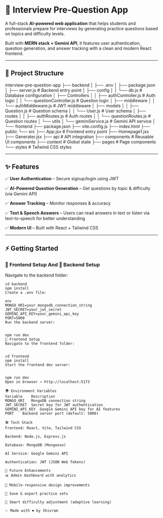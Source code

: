 # 🚀 Interview Pre-Question App  

A full-stack **AI-powered web application** that helps students and professionals prepare for interviews by generating practice questions based on topics and difficulty levels.  

Built with **MERN stack + Gemini API**, it features user authentication, question generation, and answer tracking with a clean and modern React frontend.  

---

## 📂 Project Structure  

interview-pre-question-app
├── backend
│   ├── .env
│   ├── package.json
│   ├── server.js                  # Backend entry point
│   ├── config
│   │   └── db.js                   # Database configuration
│   ├── Controllers
│   │   ├── authController.js       # Auth logic
│   │   └── questionController.js   # Question logic
│   ├── middleware
│   │   └── authMiddleware.js       # JWT middleware
│   ├── models
│   │   ├── Question.js             # Question schema
│   │   └── User.js                 # User schema
│   ├── routes
│   │   ├── authRoutes.js           # Auth routes
│   │   └── questionRoutes.js       # Question routes
│   └── utils
│       └── geminiService.js        # Gemini API service
│
└── frontend
    ├── package.json
    ├── vite.config.js
    ├── index.html
    ├── public
    └── src
        ├── App.jsx                 # Frontend entry point
        ├── Homepage1.jsx
        ├── Generater.jsx
        ├── api                     # API integration
        ├── components              # Reusable UI components
        ├── context                 # Global state
        ├── pages                   # Page components
        └── styles                  # Tailwind CSS styles



---

## ✨ Features  

✅ **User Authentication** – Secure signup/login using JWT  

✅ **AI-Powered Question Generation** – Get questions by topic & difficulty (via Gemini API)  

✅ **Answer Tracking** – Monitor responses & accuracy  

✅ **Text & Speech Answers** – Users can read answers in text or listen via text-to-speech for better understanding  

✅ **Modern UI** – Built with React + Tailwind CSS  

---

## ⚡ Getting Started  

###  🔹 Frontend Setup  And 🔹 Backend Setup  

Navigate to the backend folder:  
```
cd backend
npm install
Create a .env file:

env
MONGO_URI=your_mongodb_connection_string
JWT_SECRET=your_jwt_secret
GEMINI_API_KEY=your_gemini_api_key
PORT=5000
Run the backend server:


npm run dev
🔹 Frontend Setup
Navigate to the frontend folder:


cd frontend
npm install
Start the frontend dev server:


npm run dev
Open in browser → http://localhost:5173

🌍 Environment Variables
Variable	Description
MONGO_URI	MongoDB connection string
JWT_SECRET	Secret key for JWT authentication
GEMINI_API_KEY	Google Gemini API key for AI features
PORT	Backend server port (default: 5000)

🛠️ Tech Stack
Frontend: React, Vite, Tailwind CSS

Backend: Node.js, Express.js

Database: MongoDB (Mongoose)

AI Service: Google Gemini API

Authentication: JWT (JSON Web Tokens)

📌 Future Enhancements
📊 Admin dashboard with analytics

📱 Mobile-responsive design improvements

📑 Save & export practice sets

🎯 Smart difficulty adjustment (adaptive learning)

✨ Made with ❤️ by Shivram

